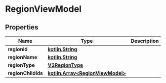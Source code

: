# RegionViewModel

## Properties
Name | Type | Description | Notes
------------ | ------------- | ------------- | -------------
**regionId** | [**kotlin.String**](.md) |  |  [optional]
**regionName** | [**kotlin.String**](.md) |  |  [optional]
**regionType** | [**V2RegionType**](V2RegionType.md) |  |  [optional]
**regionChildIds** | [**kotlin.Array&lt;RegionViewModel&gt;**](RegionViewModel.md) |  |  [optional]
